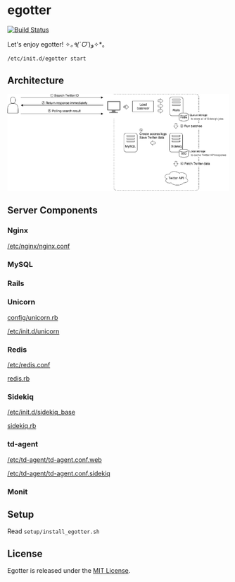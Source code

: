 # egotter

[![Build Status](https://travis-ci.org/ts-3156/egotter.svg?branch=master)](https://travis-ci.org/ts-3156/egotter)

Let's enjoy egotter! ✧*｡٩(ˊᗜˋ*)و✧*｡

```bash
/etc/init.d/egotter start

```

## Architecture

![Server architecture](docs/architecture.png)

## Server Components

### Nginx

[/etc/nginx/nginx.conf](setup/etc/nginx/nginx.conf)

### MySQL
### Rails
### Unicorn

[config/unicorn.rb](config/unicorn.rb)

[/etc/init.d/unicorn](setup/etc/init.d/unicorn)

### Redis

[/etc/redis.conf](setup/etc/redis.conf)

[redis.rb](config/initializers/redis.rb)

### Sidekiq

[/etc/init.d/sidekiq_base](setup/etc/init.d/sidekiq_base)

[sidekiq.rb](config/initializers/sidekiq.rb)

### td-agent

[/etc/td-agent/td-agent.conf.web](setup/etc/td-agent/td-agent.conf.web)

[/etc/td-agent/td-agent.conf.sidekiq](setup/etc/td-agent/td-agent.conf.sidekiq)

### Monit


## Setup

Read `setup/install_egotter.sh`

## License

Egotter is released under the [MIT License](http://www.opensource.org/licenses/MIT).
